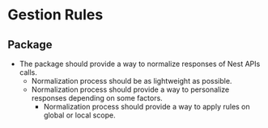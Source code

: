 # Gestion Rules

## Package

- The package should provide a way to normalize responses of Nest APIs calls.
  - Normalization process should be as lightweight as possible.
  - Normalization process should provide a way to personalize responses depending on some factors.
    - Normalization process should provide a way to apply rules on global or local scope.